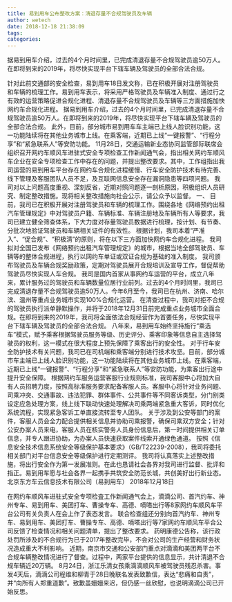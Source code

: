 ```yaml
---
title: 易到用车公布整改方案：清退存量不合规驾驶员及车辆
author: wetech
date: 2018-12-18 21:38:09
tags: 
categories: 
---
```

据易到用车介绍，过去的4个月时间里，已完成清退存量不合规驾驶员逾50万人。在即将到来的2019年，将尽快实现平台下辖车辆及驾驶员的全部合法合规。
<!-- more -->
针对此前交通部的安全检查，易到用车18日发文称，已在积极开展对注册驾驶员和车辆的梳理工作。易到用车表示，将采用严格驾驶员及车辆准入制度、通过行之有效的运营策略促进合规化进程、清退存量不合规驾驶员及车辆等三方面措施加快网约车合规化进程。
据易到用车介绍，过去的4个月时间里，已完成清退存量不合规驾驶员逾50万人。在即将到来的2019年，将尽快实现平台下辖车辆及驾驶员的全部合法合规。
此外，目前，部分城市易到用车车主端已上线人脸识别功能，这一功能陆续将在其他业务城市上线。在乘客端，近期已上线“一键报警”、“行程分享”和“紧急联系人”等安防功能。
11月28日，交通运输新业态协同监管部际联席会组织召开网约车顺风车进驻式安全专项检查工作新闻通气会，指出相关网约车顺风车企业在安全专项检查工作中存在的问题，并提出整改要求。其中，工作组指出我司运营的易到用车平台存在网约车合规化进程缓慢、行车安全防护技术有待完善、线下管理及客服团队人员不足，及互联网信息安全存在漏洞隐患等四项问题。
我司对以上问题高度重视、深刻反省，近期对照问题逐一剖析原因，积极组织人员研究、制定整改措施。现将相关整改措施向社会公示，请公众予以监督。
一、
目前，我司已在积极开展对注册驾驶员和车辆的梳理工作。围绕各地《网络预约出租汽车管理规定》中对驾驶员户籍、车辆标准、车辆注册地及车辆所有人等要求，我司已建立健全筛查体系，下大力度对存量驾驶员数据进行梳理，按计划、有节奏、分批次地验证驾驶员和车辆相关证件的有效性。
根据计划，我司本着“严准入”、“促合规”、“积极清”的原则，将在以下三方面加快网约车合规化进程。
我司拟对全国已发布《网络预约出租汽车管理规定》的城市，根据当地全部驾驶员、车辆等的整体合规进程，执行以网约车单证或双证合规为基础的准入制度。
我司颁布驾驶员及车辆合规奖励政策，定期对驾驶员展开合规培训及宣导工作，督促帮助驾驶员尽快实现人车合规。
我司是国内首家从事网约车运营的平台，成立八年来，累计服务过的驾驶员和车辆数量位居行业前列。过去的4个月时间里，我司已完成清退存量不合规驾驶员逾50万人。今年6月至今，我司已在杭州、济南、哈尔滨、温州等重点业务城市实现100%合规化运营。
在清查过程中，我司对拒不合规的驾驶员执行派单静默操作，并将于2018年12月31日前完成重点业务城市全面合规。在即将到来的2019年，我司将全面依法合规经营作为首要任务，尽快实现平台下辖车辆及驾驶员的全部合法合规。
八年来，易到用车始终坚持施行“乘选车”模式，赋予乘客根据驾驶员服务等级、历史评分、乘客印象等信息自主选择驾驶员的权利，这一模式在很大程度上预先保障了乘客出行的安全性。
对于行车安全防护技术有关问题，我司已在司机端和乘客端分别进行技术攻坚。目前，部分城市车主端已上线人脸识别功能，这一功能陆续将在其他业务城市上线。在乘客端，近期已上线“一键报警”、“行程分享”和“紧急联系人”等安防功能，为乘客出行途中提升安全保障。
根据网约车服务运营客服行业规则标准，我司客服中心将加大自有人员招聘力度，按照高标准服务要求配备客服人员。客服中心将针对业务问题、司乘冲突、交通事故、违法犯罪、群体事件、公共事件等不同客诉类型，分门别类设定应急处理方案，线上线下联动快速处理解决司乘两端紧急重大客诉，同时优化系统流程，实现紧急客诉工单直接流转至专人团队。
关于涉及到公安等部门的案件，客服人员会全力配合提供相关信息并协助司乘报警，确保司乘双方安全；针对公安办案人员来电，客服人员在核实警务人员身份信息后，第一时间提供相关订单信息，并专人跟进协助，为办案人员快速获取案件线索开通绿色通道。
按照《信息安全技术信息系统安全等级保护基本要求》（GB/T22239-2008），我司将委托相关部门对平台信息安全等级保护进行定期测评。
我司将认真落实上述整改措施，将出行安全作为第一发展准则。在此也恳请社会各界对我司进行监督、批评和指正。易到用车愿与社会各界一起携手共筑安全防范长城，共创美好出行新业态。
北京东方车云信息技术有限公司（易到用车）
2018年12月18日
 
 
在网约车顺风车进驻式安全专项检査工作新闻通气会上，滴滴公司、首汽约车、神州专车、易到用车、美团打车、曹操专车、高德、嘀嗒出行等8家网约车顺风车平台公司有关负责人在会上作了表态发言。
联合检查组还分别向首汽约车、神州专车、易到用车、美团打车、曹操专车、高德、嘀嗒出行等7家网约车顺风车平合公司反馈了检查情况和相关问题清单，提出了整改要求。
药明康德公告称，该行政处罚所涉及的不合规行为已于2017年整改完毕，不会对公司的生产经营和财务状况造成重大不利影响。
近期，南京市交通和公安部门重点对滴滴和美团两平台不合规车辆整改情况进行了督查。过程中，两家平台提供的信息显示，共计清退不合规车辆近20万辆。
8月24日，浙江乐清女孩乘滴滴顺风车被驾驶员残忍杀害。事发4天后，滴滴公司程维和柳青于28日晚联名发表致歉信，表达“悲痛和自责”，并“向所有人郑重道歉”。致歉虽姗姗来迟，但仍感一丝欣慰，也说明滴滴公司已开始反思。
